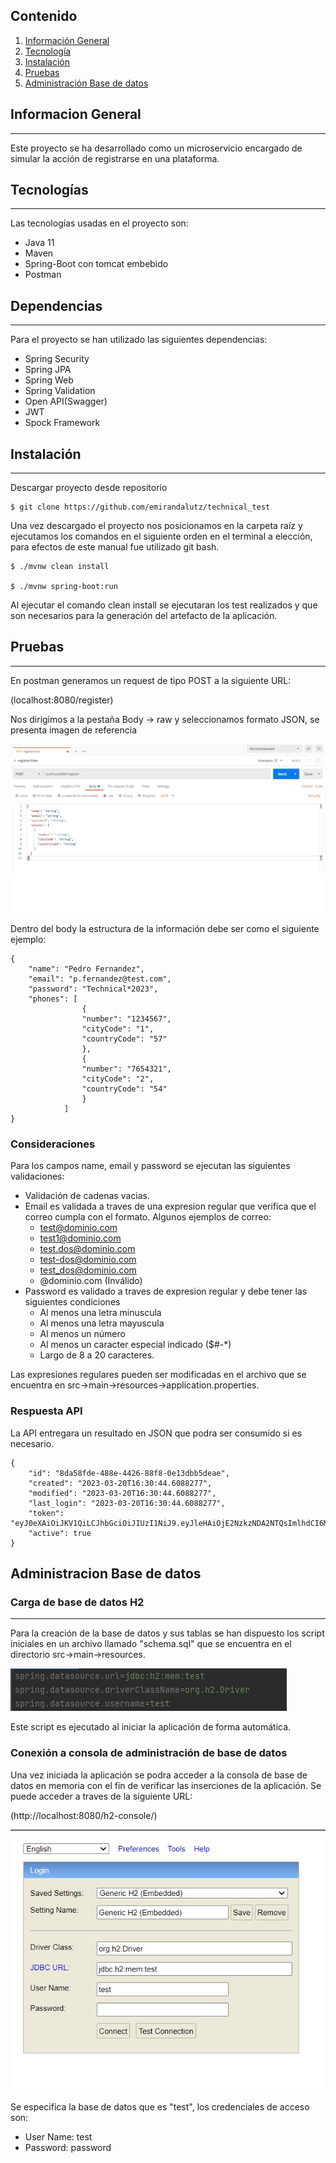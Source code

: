 ## Contenido
1. [Información General](#informacion-general)
2. [Tecnología](#tecnologías)
3. [Instalación](#instalación)
4. [Pruebas](#pruebas) 
5. [Administración Base de datos](#administracion-base-de-datos)

## Informacion General
***
Este proyecto se ha desarrollado como un microservicio encargado de simular 
la acción de registrarse en una plataforma.

## Tecnologías
***
Las tecnologías usadas en el proyecto son:
* Java 11
* Maven
* Spring-Boot con tomcat embebido
* Postman

## Dependencias
***
Para el proyecto se han utilizado las siguientes dependencias:
* Spring Security
* Spring JPA
* Spring Web
* Spring Validation
* Open API(Swagger)
* JWT
* Spock Framework


## Instalación
***
Descargar proyecto desde repositorio
```
$ git clone https://github.com/emirandalutz/technical_test

```
Una vez descargado el proyecto nos posicionamos en la carpeta raíz y ejecutamos los comandos en el siguiente
orden en el terminal a elección, para efectos de este manual fue utilizado git bash.

```
$ ./mvnw clean install

$ ./mvnw spring-boot:run

```
Al ejecutar el comando clean install se ejecutaran los test realizados y que son necesarios
para la generación del artefacto de la aplicación.

## Pruebas
***
En postman generamos un request de tipo POST a la siguiente URL:

(localhost:8080/register)

Nos dirigimos a la pestaña Body -> raw y seleccionamos formato JSON, se presenta imagen de referencia

![Imagen de ejemplo](https://github.com/emirandalutz/technical_test/blob/main/src/main/resources/static/postman_config.jpg)

Dentro del body la estructura de la información debe ser como el siguiente ejemplo:

```
{
    "name": "Pedro Fernandez",
    "email": "p.fernandez@test.com",
    "password": "Technical*2023",
    "phones": [
                {
                "number": "1234567",
                "cityCode": "1",
                "countryCode": "57"
                },
                {
                "number": "7654321",
                "cityCode": "2",
                "countryCode": "54"
                }
            ]
}
```
### Consideraciones

Para los campos name, email y password se ejecutan las siguientes validaciones:

* Validación de cadenas vacias.
* Email es validada a traves de una expresion regular que verifica que el correo cumpla
con el formato. Algunos ejemplos de correo:
  * test@dominio.com
  * test1@dominio.com
  * test.dos@dominio.com
  * test-dos@dominio.com
  * test_dos@dominio.com
  * @dominio.com (Inválido)
* Password es validado a traves de expresion regular y debe tener las siguientes condiciones
  * Al menos una letra minuscula
  * Al menos una letra mayuscula
  * Al menos un número
  * Al menos un caracter especial indicado ($#-*)
  * Largo de 8 a 20 caracteres.

Las expresiones regulares pueden ser modificadas en el archivo que se encuentra en src->main->resources->application.properties.

### Respuesta API

La API entregara un resultado en JSON que podra ser consumido si es necesario.

```
{
    "id": "8da58fde-488e-4426-88f8-0e13dbb5deae",
    "created": "2023-03-20T16:30:44.6088277",
    "modified": "2023-03-20T16:30:44.6088277",
    "last_login": "2023-03-20T16:30:44.6088277",
    "token": "eyJ0eXAiOiJKV1QiLCJhbGciOiJIUzI1NiJ9.eyJleHAiOjE2NzkzNDA2NTQsImlhdCI6MTY3OTM0MDY0NCwianRpIjoiOGRhNThmZGUtNDg4ZS00NDI2LTg4ZjgtMGUxM2RiYjVkZWFlIn0.59DW_MmvRe1yx773pBuc0nZwa1ff_hCSGqjWfHGjz_8",
    "active": true
}
```
## Administracion Base de datos

### Carga de base de datos H2
***

Para la creación de la base de datos y sus tablas se han dispuesto los script iniciales
en un archivo llamado "schema.sql" que se encuentra en el directorio src->main->resources.

![Propiedad de BD H2](https://github.com/emirandalutz/technical_test/blob/main/src/main/resources/static/properties_bd.jpg)

Este script es ejecutado al iniciar la aplicación de forma automática.

### Conexión a consola de administración de base de datos

Una vez iniciada la aplicación se podra acceder a la consola de base de datos en memoria
con el fin de verificar las inserciones de la aplicación. Se puede acceder a traves de la siguiente URL:

(http://localhost:8080/h2-console/)

![Consola H2](https://github.com/emirandalutz/technical_test/blob/main/src/main/resources/static/h2_console.jpg)

Se especifica la base de datos que es "test", los credenciales de acceso son:

  * User Name: test
  * Password: password